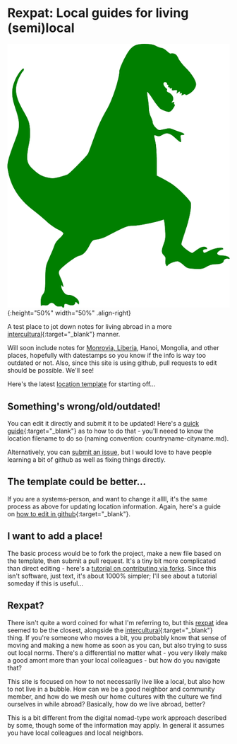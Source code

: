 # Rexpat: Local guides for living (semi)local

![Silohoutte of a t-rex](img/t-rex.png){:height="50%" width="50%" .align-right}

A test place to jot down notes for living abroad in a more [intercultural](https://en.wikipedia.org/wiki/Interculturalism){:target="_blank"} manner. 

Will soon include notes for [Monrovia, Liberia](liberia-monrovia.md), Hanoi, Mongolia, and other places, hopefully with datestamps so you know if the info is way too outdated or not. Also, since this site is using github, pull requests to edit should be possible. We'll see!

Here's the latest [location template](location-template.md) for starting off...

## Something's wrong/old/outdated!
You can edit it directly and submit it to be updated! Here's a [quick guide](https://michaeljaylissner.com/posts/2014/10/06/editing-on-github-a-non-technical-explainer/){:target="_blank"} as to how to do that - you'll neeed to know the location filename to do so (naming convention: countryname-cityname.md).

Alternatively, you can [submit an issue](https://github.com/cbarina/rexpat/issues), but I would love to have people learning a bit of github as well as fixing things directly.

## The template could be better...
If you are a systems-person, and want to change it allll, it's the same process as above for updating location information. Again, here's a guide on [how to edit in github](https://michaeljaylissner.com/posts/2014/10/06/editing-on-github-a-non-technical-explainer/){:target="_blank"}.

## I want to add a place!
The basic process would be to fork the project, make a new file based on the template, then submit a pull request. It's a tiny bit more complicated than direct editing - here's a [tutorial on contributing via forks](https://coderefinery.github.io/git-in-the-browser/03-forking/). Since this isn't software, just text, it's about 1000% simpler; I'll see about a tutorial someday if this is useful...

## Rexpat?
There isn't quite a word coined for what I'm referring to, but this [rexpat](https://en.wiktionary.org/wiki/rex-pat) idea seemed to be the closest, alongside the [intercultural](https://en.wikipedia.org/wiki/Interculturalism){:target="_blank"} thing. If you're someone who moves a bit, you probably know that sense of moving and making a new home as soon as you can, but also trying to suss out local norms. There's a differential no matter what - you very likely make a good amont more than your local colleagues - but how do you navigate that?

This site is focused on how to not necessarily live like a local, but also how to not live in a bubble. How can we be a good neighbor and community member, and how do we mesh our home cultures with the culture we find ourselves in while abroad? Basically, how do we live abroad, better?

This is a bit different from the digital nomad-type work approach described by some, though some of the information may apply. In general it assumes you have local colleagues and local neighbors.

